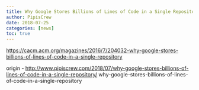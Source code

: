 ```yaml
---
title: Why Google Stores Billions of Lines of Code in a Single Repository
author: PipisCrew
date: 2018-07-25
categories: [news]
toc: true
---
```


https://cacm.acm.org/magazines/2016/7/204032-why-google-stores-billions-of-lines-of-code-in-a-single-repository

origin - http://www.pipiscrew.com/2018/07/why-google-stores-billions-of-lines-of-code-in-a-single-repository/ why-google-stores-billions-of-lines-of-code-in-a-single-repository